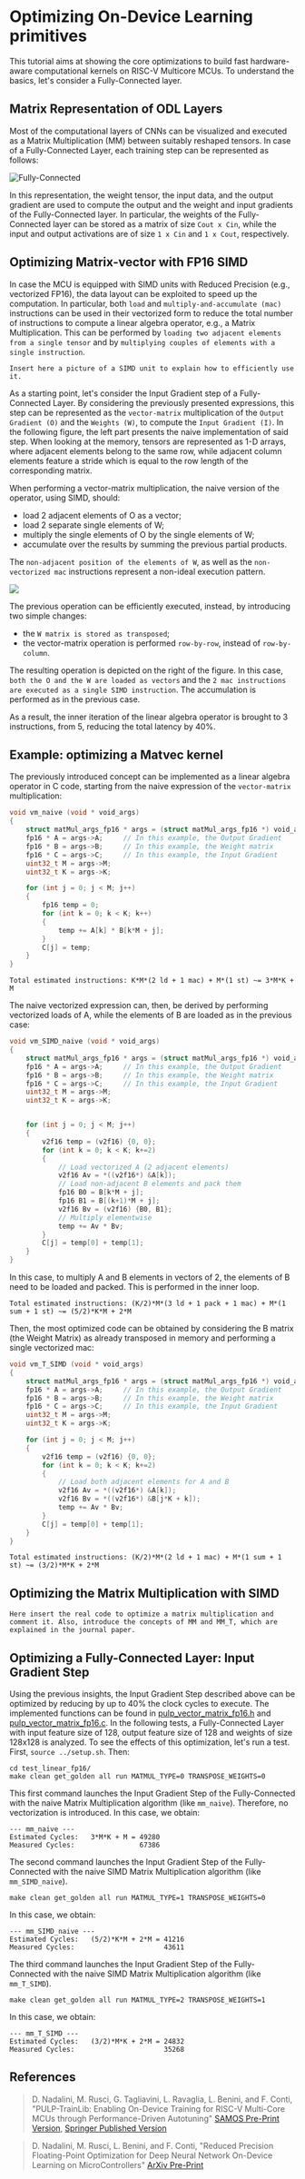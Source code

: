 # Optimizing On-Device Learning primitives

This tutorial aims at showing the core optimizations to build fast hardware-aware computational kernels on RISC-V Multicore MCUs. To understand the basics, let's consider a Fully-Connected layer.

## Matrix Representation of ODL Layers

Most of the computational layers of CNNs can be visualized and executed as a Matrix Multiplication (MM) between suitably reshaped tensors. In case of a Fully-Connected Layer, each training step can be represented as follows:

![Fully-Connected](../img/FC_steps.png)

In this representation, the weight tensor, the input data, and the output gradient are used to compute the output and the weight and input gradients of the Fully-Connected layer. In particular, the weights of the Fully-Connected layer can be stored as a matrix of size `Cout x Cin`, while the input and output activations are of size `1 x Cin` and `1 x Cout`, respectively. 

## Optimizing Matrix-vector with FP16 SIMD 

In case the MCU is equipped with SIMD units with Reduced Precision (e.g., vectorized FP16), the data layout can be exploited to speed up the computation. In particular, both `load` and `multiply-and-accumulate (mac)` instructions can be used in their vectorized form to reduce the total number of instructions to compute a linear algebra operator, e.g., a Matrix Multiplication. This can be performed by `loading two adjacent elements from a single tensor` and by `multiplying couples of elements with a single instruction`.

`Insert here a picture of a SIMD unit to explain how to efficiently use it.`

As a starting point, let's consider the Input Gradient step of a Fully-Connected Layer. By considering the previously presented expressions, this step can be represented as the `vector-matrix` multiplication of the `Output Gradient (O)` and the `Weights (W)`, to compute the `Input Gradient (I)`. In the following figure, the left part presents the naive implementation of said step. When looking at the memory, tensors are represented as 1-D arrays, where adjacent elements belong to the same row, while adjacent column elements feature a stride which is equal to the row length of the corresponding matrix. 

When performing a vector-matrix multiplication, the naive version of the operator, using SIMD, should:
- load 2 adjacent elements of O as a vector;
- load 2 separate single elements of W;
- multiply the single elements of O by the single elements of W;
- accumulate over the results by summing the previous partial products.

The `non-adjacent position of the elements of W`, as well as the `non-vectorized mac` instructions represent a non-ideal execution pattern. 

![](../img/MM_MMT_new.png)

The previous operation can be efficiently executed, instead, by introducing two simple changes:
- the `W matrix is stored as transposed`;
- the vector-matrix operation is performed `row-by-row`, instead of `row-by-column`.

The resulting operation is depicted on the right of the figure. In this case, `both the O and the W are loaded as vectors` and the `2 mac instructions are executed as a single SIMD instruction`. The accumulation is performed as in the previous case. 

As a result, the inner iteration of the linear algebra operator is brought to 3 instructions, from 5, reducing the total latency by 40%.



## Example: optimizing a Matvec kernel

The previously introduced concept can be implemented as a linear algebra operator in C code, starting from the naive expression of the `vector-matrix` multiplication:

```C
void vm_naive (void * void_args) 
{
    struct matMul_args_fp16 * args = (struct matMul_args_fp16 *) void_args;
    fp16 * A = args->A;     // In this example, the Output Gradient
    fp16 * B = args->B;     // In this example, the Weight matrix
    fp16 * C = args->C;     // In this example, the Input Gradient
    uint32_t M = args->M; 
    uint32_t K = args->K;  

    for (int j = 0; j < M; j++) 
    {
        fp16 temp = 0;
        for (int k = 0; k < K; k++) 
        {
            temp += A[k] * B[k*M + j];
        }
        C[j] = temp;
    }
}
```

`Total estimated instructions: K*M*(2 ld + 1 mac) + M*(1 st) ~= 3*M*K + M`

The naive vectorized expression can, then, be derived by performing vectorized loads of A, while the elements of B are loaded as in the previous case:

```C
void vm_SIMD_naive (void * void_args) 
{
    struct matMul_args_fp16 * args = (struct matMul_args_fp16 *) void_args;
    fp16 * A = args->A;     // In this example, the Output Gradient
    fp16 * B = args->B;     // In this example, the Weight matrix
    fp16 * C = args->C;     // In this example, the Input Gradient
    uint32_t M = args->M; 
    uint32_t K = args->K;  


    for (int j = 0; j < M; j++) 
    {
        v2f16 temp = (v2f16) {0, 0};
        for (int k = 0; k < K; k+=2) 
        {
            // Load vectorized A (2 adjacent elements)
            v2f16 Av = *((v2f16*) &A[k]);
            // Load non-adjacent B elements and pack them
            fp16 B0 = B[k*M + j];
            fp16 B1 = B[(k+1)*M + j];
            v2f16 Bv = (v2f16) {B0, B1};
            // Multiply elementwise
            temp += Av * Bv;
        }
        C[j] = temp[0] + temp[1];
    }
}
```

In this case, to multiply A and B elements in vectors of 2, the elements of B need to be loaded and packed. This is performed in the inner loop.

`Total estimated instructions: (K/2)*M*(3 ld + 1 pack + 1 mac) + M*(1 sum + 1 st) ~= (5/2)*K*M + 2*M`

Then, the most optimized code can be obtained by considering the B matrix (the Weight Matrix) as already transposed in memory and performing a single vectorized mac:

```C
void vm_T_SIMD (void * void_args) 
{
    struct matMul_args_fp16 * args = (struct matMul_args_fp16 *) void_args;
    fp16 * A = args->A;     // In this example, the Output Gradient
    fp16 * B = args->B;     // In this example, the Weight matrix
    fp16 * C = args->C;     // In this example, the Input Gradient
    uint32_t M = args->M; 
    uint32_t K = args->K;  

    for (int j = 0; j < M; j++) 
    {
        v2f16 temp = (v2f16) {0, 0};
        for (int k = 0; k < K; k+=2) 
        {
            // Load both adjacent elements for A and B
            v2f16 Av = *((v2f16*) &A[k]);
            v2f16 Bv = *((v2f16*) &B[j*K + k]);
            temp += Av * Bv;
        }
        C[j] = temp[0] + temp[1];
    }
}
```
`Total estimated instructions: (K/2)*M*(2 ld + 1 mac) + M*(1 sum + 1 st) ~= (3/2)*M*K + 2*M`

## Optimizing the Matrix Multiplication with SIMD

`Here insert the real code to optimize a matrix multiplication and comment it. Also, introduce the concepts of MM and MM_T, which are explained in the journal paper.`

## Optimizing a Fully-Connected Layer: Input Gradient Step

Using the previous insights, the Input Gradient Step described above can be optimized by reducing by up to 40% the clock cycles to execute. The implemented functions can be found in [pulp_vector_matrix_fp16.h](./test_linear_fp16/lib/include/pulp_vector_matrix_fp16.h) and [pulp_vector_matrix_fp16.c](./test_linear_fp16/lib/sources/pulp_vector_matrix_fp16.c). In the following tests, a Fully-Connected Layer with input feature size of 128, output feature size of 128 and weights of size 128x128 is analyzed. To see the effects of this optimization, let's run a test. First, `source ../setup.sh`. Then:

```
cd test_linear_fp16/
make clean get_golden all run MATMUL_TYPE=0 TRANSPOSE_WEIGHTS=0
```

This first command launches the Input Gradient Step of the Fully-Connected with the naive Matrix Multiplication algorithm (like `mm_naive`). Therefore, no vectorization is introduced. In this case, we obtain:

```
--- mm_naive ---
Estimated Cycles:   3*M*K + M = 49280
Measured Cycles:                67386 
```

The second command launches the Input Gradient Step of the Fully-Connected with the naive SIMD Matrix Multiplication algorithm (like `mm_SIMD_naive`). 
```
make clean get_golden all run MATMUL_TYPE=1 TRANSPOSE_WEIGHTS=0
```

In this case, we obtain:

```
--- mm_SIMD_naive ---
Estimated Cycles:   (5/2)*K*M + 2*M = 41216
Measured Cycles:                      43611
```

The third command launches the Input Gradient Step of the Fully-Connected with the naive SIMD Matrix Multiplication algorithm (like `mm_T_SIMD`). 

```
make clean get_golden all run MATMUL_TYPE=2 TRANSPOSE_WEIGHTS=1
```

In this case, we obtain:

```
--- mm_T_SIMD ---
Estimated Cycles:   (3/2)*M*K + 2*M = 24832
Measured Cycles:                      35268
```


## References

> D. Nadalini, M. Rusci, G. Tagliavini, L. Ravaglia, L. Benini, and F. Conti, "PULP-TrainLib: Enabling On-Device Training for RISC-V Multi-Core MCUs through Performance-Driven Autotuning" [SAMOS Pre-Print Version](https://www.samos-conference.com/Resources_Samos_Websites/Proceedings_Repository_SAMOS/2022/Papers/Paper_14.pdf), [Springer Published Version](https://link.springer.com/chapter/10.1007/978-3-031-15074-6_13)

> D. Nadalini, M. Rusci, L. Benini, and F. Conti, "Reduced Precision Floating-Point Optimization for Deep Neural Network On-Device Learning on MicroControllers" [ArXiv Pre-Print](https://arxiv.org/abs/2305.19167)

